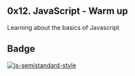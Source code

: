 ## 0x12. JavaScript - Warm up
Learning about the basics of Javascript

## Badge
[![js-semistandard-style](https://raw.githubusercontent.com/standard/semistandard/master/badge.svg)](https://github.com/standard/semistandard)
